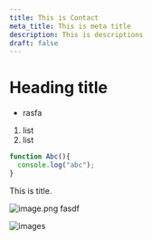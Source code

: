 ```yaml
---
title: This is Contact
meta_title: This is meta title
description: This is descriptions
draft: false
---
```

# Heading title

* rasfa

1. list
2. list

```javascript
function Abc(){
  console.log("abc");
}
```

This is title.

![image.png](/images/image-placeholder.png)
fasdf

![images](/images/avatar.png)
